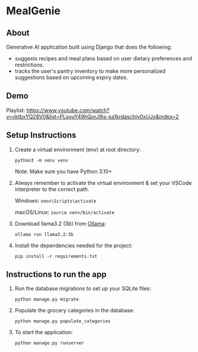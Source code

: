 # MealGenie

## About

Generative AI application built using Django that does the following:
- suggests recipes and meal plans based on user dietary preferences and restrictions. 
- tracks the user's pantry inventory to make more personalized suggestions based on upcoming expiry dates.

## Demo

Playlist: https://www.youtube.com/watch?v=vktbxYQ28V0&list=PLsyuY49hQorJ9is-sa1krdaschjy0xUJo&index=2

## Setup Instructions

1. Create a virtual environment (env) at root directory:

    `python3 -m venv venv`

    Note: Make sure you have Python 3.10+

2. Always remember to activate the virtual environment & set your VSCode interpreter to the correct path.

    Windows: `venv\Scripts\activate`

    macOS/Linux: `source venv/bin/activate`

3. Download llama3.2 (3b) from [Ollama](https://ollama.com/library/llama3.2):

    `ollama run llama3.2:3b`

4. Install the dependencies needed for the project:

    `pip install -r requirements.txt`


## Instructions to run the app

1. Run the database migrations to set up your SQLite files:

    `python manage.py migrate`

2. Populate the grocery categories in the database:
   
    `python manage.py populate_categories`

3. To start the application:

    `python manage.py runserver`